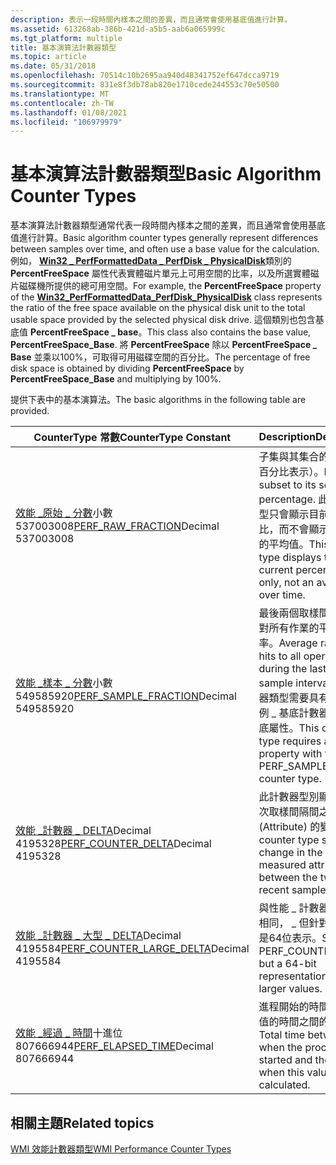 ```yaml
---
description: 表示一段時間內樣本之間的差異，而且通常會使用基底值進行計算。
ms.assetid: 613268ab-386b-421d-a5b5-aab6a065999c
ms.tgt_platform: multiple
title: 基本演算法計數器類型
ms.topic: article
ms.date: 05/31/2018
ms.openlocfilehash: 70514c10b2695aa940d48341752ef647dcca9719
ms.sourcegitcommit: 831e8f3db78ab820e1710cede244553c70e50500
ms.translationtype: MT
ms.contentlocale: zh-TW
ms.lasthandoff: 01/08/2021
ms.locfileid: "106979979"
---
```

# <a name="basic-algorithm-counter-types"></a><span data-ttu-id="30b3d-103">基本演算法計數器類型</span><span class="sxs-lookup"><span data-stu-id="30b3d-103">Basic Algorithm Counter Types</span></span>

<span data-ttu-id="30b3d-104">基本演算法計數器類型通常代表一段時間內樣本之間的差異，而且通常會使用基底值進行計算。</span><span class="sxs-lookup"><span data-stu-id="30b3d-104">Basic algorithm counter types generally represent differences between samples over time, and often use a base value for the calculation.</span></span> <span data-ttu-id="30b3d-105">例如， [**Win32 \_ PerfFormattedData \_ PerfDisk \_ PhysicalDisk**](/windows/desktop/WmiSdk/retrieving-raw-and-formatted-performance-data)類別的 **PercentFreeSpace** 屬性代表實體磁片單元上可用空間的比率，以及所選實體磁片磁碟機所提供的總可用空間。</span><span class="sxs-lookup"><span data-stu-id="30b3d-105">For example, the **PercentFreeSpace** property of the [**Win32\_PerfFormattedData\_PerfDisk\_PhysicalDisk**](/windows/desktop/WmiSdk/retrieving-raw-and-formatted-performance-data) class represents the ratio of the free space available on the physical disk unit to the total usable space provided by the selected physical disk drive.</span></span> <span data-ttu-id="30b3d-106">這個類別也包含基底值 **PercentFreeSpace \_ base**。</span><span class="sxs-lookup"><span data-stu-id="30b3d-106">This class also contains the base value, **PercentFreeSpace\_Base**.</span></span> <span data-ttu-id="30b3d-107">將 **PercentFreeSpace** 除以 **PercentFreeSpace \_ Base** 並乘以100%，可取得可用磁碟空間的百分比。</span><span class="sxs-lookup"><span data-stu-id="30b3d-107">The percentage of free disk space is obtained by dividing **PercentFreeSpace** by **PercentFreeSpace\_Base** and multiplying by 100%.</span></span>

<span data-ttu-id="30b3d-108">提供下表中的基本演算法。</span><span class="sxs-lookup"><span data-stu-id="30b3d-108">The basic algorithms in the following table are provided.</span></span>



| <span data-ttu-id="30b3d-109">CounterType 常數</span><span class="sxs-lookup"><span data-stu-id="30b3d-109">CounterType Constant</span></span>                                                                                    | <span data-ttu-id="30b3d-110">Description</span><span class="sxs-lookup"><span data-stu-id="30b3d-110">Description</span></span>                                                                                                                                                        |
|---------------------------------------------------------------------------------------------------------|--------------------------------------------------------------------------------------------------------------------------------------------------------------------|
| <span data-ttu-id="30b3d-111">[效能 \_原始 \_ 分數](/previous-versions/windows/it-pro/windows-server-2003/cc785636(v=ws.10))小數537003008</span><span class="sxs-lookup"><span data-stu-id="30b3d-111">[PERF\_RAW\_FRACTION](/previous-versions/windows/it-pro/windows-server-2003/cc785636(v=ws.10))Decimal 537003008</span></span><br/>       | <span data-ttu-id="30b3d-112">子集與其集合的比率（以百分比表示）。</span><span class="sxs-lookup"><span data-stu-id="30b3d-112">Ratio of a subset to its set as a percentage.</span></span> <span data-ttu-id="30b3d-113">此計數器類型只會顯示目前的百分比，而不會顯示一段時間的平均值。</span><span class="sxs-lookup"><span data-stu-id="30b3d-113">This counter type displays the current percentage only, not an average over time.</span></span>                                    |
| <span data-ttu-id="30b3d-114">[效能 \_樣本 \_ 分數](/previous-versions/windows/it-pro/windows-server-2003/cc785636(v=ws.10))小數549585920</span><span class="sxs-lookup"><span data-stu-id="30b3d-114">[PERF\_SAMPLE\_FRACTION](/previous-versions/windows/it-pro/windows-server-2003/cc785636(v=ws.10))Decimal 549585920</span></span><br/>    | <span data-ttu-id="30b3d-115">最後兩個取樣間隔期間，對所有作業的平均點擊率。</span><span class="sxs-lookup"><span data-stu-id="30b3d-115">Average ratio of hits to all operations during the last two sample intervals.</span></span> <span data-ttu-id="30b3d-116">此計數器類型需要具有效能 \_ 範例 \_ 基底計數器類型的基底屬性。</span><span class="sxs-lookup"><span data-stu-id="30b3d-116">This counter type requires a base property with the PERF\_SAMPLE\_BASE counter type.</span></span> |
| <span data-ttu-id="30b3d-117">[效能 \_計數器 \_ DELTA](/previous-versions/windows/it-pro/windows-server-2003/cc785636(v=ws.10))Decimal 4195328</span><span class="sxs-lookup"><span data-stu-id="30b3d-117">[PERF\_COUNTER\_DELTA](/previous-versions/windows/it-pro/windows-server-2003/cc785636(v=ws.10))Decimal 4195328</span></span><br/>        | <span data-ttu-id="30b3d-118">此計數器型別顯示最近兩次取樣間隔間之測量屬性 (Attribute) 的變更 </span><span class="sxs-lookup"><span data-stu-id="30b3d-118">This counter type shows the change in the measured attribute between the two most recent sample intervals.</span></span>                                                         |
| <span data-ttu-id="30b3d-119">[效能 \_計數器 \_ 大型 \_ DELTA](/previous-versions/windows/it-pro/windows-server-2003/cc785636(v=ws.10))Decimal 4195584</span><span class="sxs-lookup"><span data-stu-id="30b3d-119">[PERF\_COUNTER\_LARGE\_DELTA](/previous-versions/windows/it-pro/windows-server-2003/cc785636(v=ws.10))Decimal 4195584</span></span><br/> | <span data-ttu-id="30b3d-120">與性能 \_ 計數器 DELTA 相同， \_ 但針對較大的值是64位表示。</span><span class="sxs-lookup"><span data-stu-id="30b3d-120">Same as PERF\_COUNTER\_DELTA but a 64-bit representation for larger values.</span></span>                                                                                        |
| <span data-ttu-id="30b3d-121">[效能 \_經過 \_ 時間](/previous-versions/windows/it-pro/windows-server-2003/cc785636(v=ws.10))十進位807666944</span><span class="sxs-lookup"><span data-stu-id="30b3d-121">[PERF\_ELAPSED\_TIME](/previous-versions/windows/it-pro/windows-server-2003/cc785636(v=ws.10))Decimal 807666944</span></span><br/>       | <span data-ttu-id="30b3d-122">進程開始的時間與計算此值的時間之間的總時間。</span><span class="sxs-lookup"><span data-stu-id="30b3d-122">Total time between when the process started and the time when this value is calculated.</span></span>                                                                            |



 

## <a name="related-topics"></a><span data-ttu-id="30b3d-123">相關主題</span><span class="sxs-lookup"><span data-stu-id="30b3d-123">Related topics</span></span>

<dl> <dt>

[<span data-ttu-id="30b3d-124">WMI 效能計數器類型</span><span class="sxs-lookup"><span data-stu-id="30b3d-124">WMI Performance Counter Types</span></span>](wmi-performance-counter-types.md)
</dt> </dl>

 

